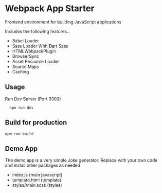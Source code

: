 # Webpack App Starter

Frontend environment for building JavaScript applications

Includes the following features...

- Babel Loader
- Sass Loader With Dart Sass
- HTMLWebpackPlugin
- BrowserSync
- Asset Resource Loader
- Source Maps
- Caching

## Usage

Run Dev Server (Port 3000)

```
  npm run dev
```

## Build for production

```
npm run build
```

## Demo App

The demo app is a very simple Joke generator. Replace with your own code and install other packages as needed

- index.js (main javascript)
- template.html (template)
- styles/main.scss (styles)
